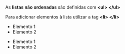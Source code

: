 As <b>listas não ordenadas</b> são definidas com <b><ul\> </ul\> </b>

Para adicionar elementos à lista utilizar a tag <b> <li\> </li\> </b>
	<ul>
		<li> Elemento 1 </li>
		<li> Elemento 2 </li>
	</ul>
	
<ul>
<li> Elemento 1 </li>
<li> Elemento 2 </li>
</ul>